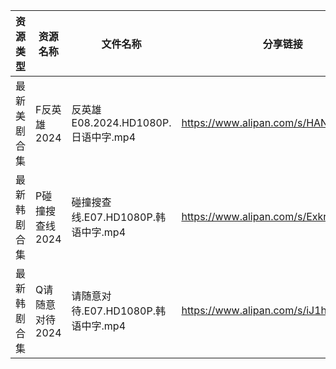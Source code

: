 | 资源类型   | 资源名称       | 文件名称                         | 分享链接                                 | 更新时间                |
| ------ | ---------- | ---------------------------- | ------------------------------------ | ------------------- |
| 最新美剧合集 | F反英雄2024   | 反英雄E08.2024.HD1080P.日语中字.mp4 | https://www.alipan.com/s/HAN9MAupm94 | 2024-06-04 00:08:07 |
| 最新韩剧合集 | P碰撞搜查线2024 | 碰撞搜查线.E07.HD1080P.韩语中字.mp4   | https://www.alipan.com/s/ExkrRtDoNYC | 2024-06-04 08:06:10 |
| 最新韩剧合集 | Q请随意对待2024 | 请随意对待.E07.HD1080P.韩语中字.mp4   | https://www.alipan.com/s/iJ1hfG7FjwZ | 2024-06-04 08:06:18 |

